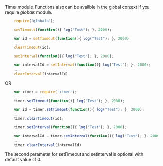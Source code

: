 ﻿Timer module. Functions also can be availble in the global context if you require *globals* module.
```js
    require("globals");

	setTimeout(function(){ log("Test"); }, 2000);

	var id = setTimeout(function(){ log("Test"); }, 2000);
	...
	clearTimeout(id);

	setInterval(function(){ log("Test"); }, 2000);

	var intervalId = setInterval(function(){ log("Test"); }, 2000);
	...
	clearInterval(intervalId)
```
OR
```js
    var timer = require("timer");

	timer.setTimeout(function(){ log("Test"); }, 2000);

	var id = timer.setTimeout(function(){ log("Test"); }, 2000);
	...
	timer.clearTimeout(id);

	timer.setInterval(function(){ log("Test"); }, 2000);

	var intervalId = timer.setInterval(function(){ log("Test"); }, 2000);
	...
	timer.clearInterval(intervalId)
```

The second parameter for setTimeout and setInterval is optional with default value of 0.
